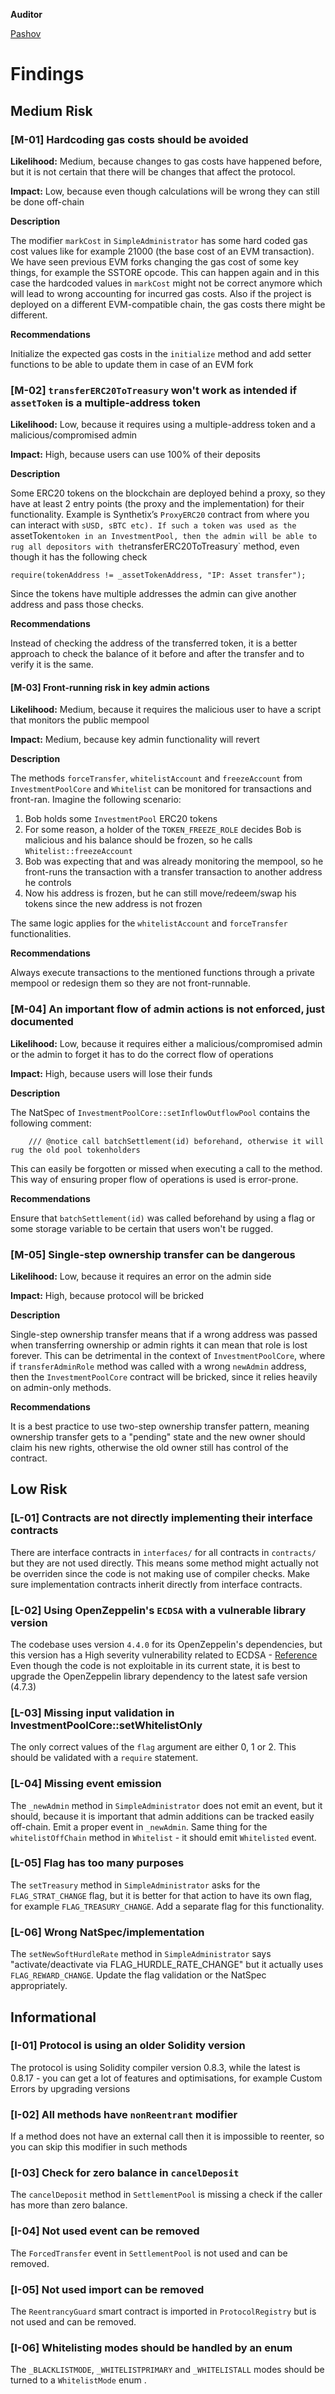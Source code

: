 **Auditor**

[Pashov](https://twitter.com/pashovkrum)

# Findings

## Medium Risk

### [M-01] Hardcoding gas costs should be avoided

**Likelihood:**
Medium, because changes to gas costs have happened before, but it is not certain that there will be changes that affect the protocol.

**Impact:**
Low, because even though calculations will be wrong they can still be done off-chain

**Description**

The modifier `markCost` in `SimpleAdministrator` has some hard coded gas cost values like for example 21000 (the base cost of an EVM transaction). We have seen previous EVM forks changing the gas cost of some key things, for example the SSTORE opcode. This can happen again and in this case the hardcoded values in `markCost` might not be correct anymore which will lead to wrong accounting for incurred gas costs. Also if the project is deployed on a different EVM-compatible chain, the gas costs there might be different.

**Recommendations**

Initialize the expected gas costs in the `initialize` method and add setter functions to be able to update them in case of an EVM fork

### [M-02] `transferERC20ToTreasury` won't work as intended if `assetToken` is a multiple-address token

**Likelihood:**
Low, because it requires using a multiple-address token and a malicious/compromised admin

**Impact:**
High, because users can use 100% of their deposits

**Description**

Some ERC20 tokens on the blockchain are deployed behind a proxy, so they have at least 2 entry points (the proxy and the implementation) for their functionality. Example is Synthetix’s `ProxyERC20` contract from where you can interact with `sUSD, sBTC etc). If such a token was used as the `assetToken`token in an InvestmentPool, then the admin will be able to rug all depositors with the`transferERC20ToTreasury` method, even though it has the following check

```solidity
require(tokenAddress != _assetTokenAddress, "IP: Asset transfer");
```

Since the tokens have multiple addresses the admin can give another address and pass those checks.

**Recommendations**

Instead of checking the address of the transferred token, it is a better approach to check the balance of it before and after the transfer and to verify it is the same.

#### [M-03] Front-running risk in key admin actions

**Likelihood:**
Medium, because it requires the malicious user to have a script that monitors the public mempool

**Impact:**
Medium, because key admin functionality will revert

**Description**

The methods `forceTransfer`, `whitelistAccount` and `freezeAccount` from `InvestmentPoolCore` and `Whitelist` can be monitored for transactions and front-ran. Imagine the following scenario:

1. Bob holds some `InvestmentPool` ERC20 tokens
2. For some reason, a holder of the `TOKEN_FREEZE_ROLE` decides Bob is malicious and his balance should be frozen, so he calls `Whitelist::freezeAccount`
3. Bob was expecting that and was already monitoring the mempool, so he front-runs the transaction with a transfer transaction to another address he controls
4. Now his address is frozen, but he can still move/redeem/swap his tokens since the new address is not frozen

The same logic applies for the `whitelistAccount` and `forceTransfer` functionalities.

**Recommendations**

Always execute transactions to the mentioned functions through a private mempool or redesign them so they are not front-runnable.

### [M-04] An important flow of admin actions is not enforced, just documented

**Likelihood:**
Low, because it requires either a malicious/compromised admin or the admin to forget it has to do the correct flow of operations

**Impact:**
High, because users will lose their funds

**Description**

The NatSpec of `InvestmentPoolCore::setInflowOutflowPool` contains the following comment:

```solidity
    /// @notice call batchSettlement(id) beforehand, otherwise it will rug the old pool tokenholders
```

This can easily be forgotten or missed when executing a call to the method. This way of ensuring proper flow of operations is used is error-prone.

**Recommendations**

Ensure that `batchSettlement(id)` was called beforehand by using a flag or some storage variable to be certain that users won't be rugged.

### [M-05] Single-step ownership transfer can be dangerous

**Likelihood:**
Low, because it requires an error on the admin side

**Impact:**
High, because protocol will be bricked

**Description**

Single-step ownership transfer means that if a wrong address was passed when transferring ownership or admin rights it can mean that role is lost forever. This can be detrimental in the context of `InvestmentPoolCore`, where if `transferAdminRole` method was called with a wrong `newAdmin` address, then the `InvestmentPoolCore` contract will be bricked, since it relies heavily on admin-only methods.

**Recommendations**

It is a best practice to use two-step ownership transfer pattern, meaning ownership transfer gets to a "pending" state and the new owner should claim his new rights, otherwise the old owner still has control of the contract.

## Low Risk

### [L-01] Contracts are not directly implementing their interface contracts

There are interface contracts in `interfaces/` for all contracts in `contracts/` but they are not used directly. This means some method might actually not be overriden since the code is not making use of compiler checks. Make sure implementation contracts inherit directly from interface contracts.

### [L-02] Using OpenZeppelin's `ECDSA` with a vulnerable library version

The codebase uses version `4.4.0` for its OpenZeppelin's dependencies, but this version has a High severity vulnerability related to ECDSA - [Reference](https://github.com/OpenZeppelin/openzeppelin-contracts/security/advisories/GHSA-4h98-2769-gh6h)
Even though the code is not exploitable in its current state, it is best to upgrade the OpenZeppelin library dependency to the latest safe version (4.7.3)

### [L-03] Missing input validation in InvestmentPoolCore::setWhitelistOnly

The only correct values of the `flag` argument are either 0, 1 or 2. This should be validated with a `require` statement.

### [L-04] Missing event emission

The `_newAdmin` method in `SimpleAdministrator` does not emit an event, but it should, because it is important that admin additions can be tracked easily off-chain. Emit a proper event in `_newAdmin`.
Same thing for the `whitelistOffChain` method in `Whitelist` - it should emit `Whitelisted` event.

### [L-05] Flag has too many purposes

The `setTreasury` method in `SimpleAdministrator` asks for the `FLAG_STRAT_CHANGE` flag, but it is better for that action to have its own flag, for example `FLAG_TREASURY_CHANGE`. Add a separate flag for this functionality.

### [L-06] Wrong NatSpec/implementation

The `setNewSoftHurdleRate` method in `SimpleAdministrator` says "activate/deactivate via FLAG_HURDLE_RATE_CHANGE" but it actually uses `FLAG_REWARD_CHANGE`. Update the flag validation or the NatSpec appropriately.

## Informational

### [I-01] Protocol is using an older Solidity version

The protocol is using Solidity compiler version 0.8.3, while the latest is 0.8.17 - you can get a lot of features and optimisations, for example Custom Errors by upgrading versions

### [I-02] All methods have `nonReentrant` modifier

If a method does not have an external call then it is impossible to reenter, so you can skip this modifier in such methods

### [I-03] Check for zero balance in `cancelDeposit`

The `cancelDeposit` method in `SettlementPool` is missing a check if the caller has more than zero balance.

### [I-04] Not used event can be removed

The `ForcedTransfer` event in `SettlementPool` is not used and can be removed.

### [I-05] Not used import can be removed

The `ReentrancyGuard` smart contract is imported in `ProtocolRegistry` but is not used and can be removed.

### [I-06] Whitelisting modes should be handled by an enum

The `_BLACKLISTMODE`, `_WHITELISTPRIMARY` and `_WHITELISTALL` modes should be turned to a `WhitelistMode` enum .
